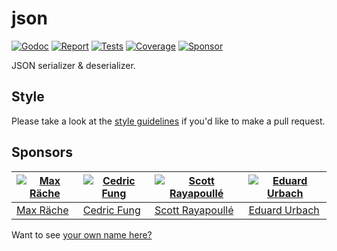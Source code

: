 # json

[![Godoc][godoc-image]][godoc-url]
[![Report][report-image]][report-url]
[![Tests][tests-image]][tests-url]
[![Coverage][coverage-image]][coverage-url]
[![Sponsor][sponsor-image]][sponsor-url]

JSON serializer &amp; deserializer.

## Style

Please take a look at the [style guidelines](https://github.com/akyoto/quality/blob/master/STYLE.md) if you'd like to make a pull request.

## Sponsors

| [![Max Räche](https://avatars3.githubusercontent.com/u/39157397?s=70&v=4)](https://github.com/yukinamida) | [![Cedric Fung](https://avatars3.githubusercontent.com/u/2269238?s=70&v=4)](https://github.com/cedricfung) | [![Scott Rayapoullé](https://avatars3.githubusercontent.com/u/11772084?s=70&v=4)](https://github.com/soulcramer) | [![Eduard Urbach](https://avatars3.githubusercontent.com/u/438936?s=70&v=4)](https://eduardurbach.com) |
| --- | --- | --- | --- |
| [Max Räche](https://github.com/yukinamida) | [Cedric Fung](https://github.com/cedricfung) | [Scott Rayapoullé](https://github.com/soulcramer) | [Eduard Urbach](https://eduardurbach.com) |

Want to see [your own name here?](https://github.com/users/akyoto/sponsorship)

[godoc-image]: https://godoc.org/github.com/akyoto/json?status.svg
[godoc-url]: https://godoc.org/github.com/akyoto/json
[report-image]: https://goreportcard.com/badge/github.com/akyoto/json
[report-url]: https://goreportcard.com/report/github.com/akyoto/json
[tests-image]: https://cloud.drone.io/api/badges/akyoto/json/status.svg
[tests-url]: https://cloud.drone.io/akyoto/json
[coverage-image]: https://codecov.io/gh/akyoto/json/graph/badge.svg
[coverage-url]: https://codecov.io/gh/akyoto/json
[sponsor-image]: https://img.shields.io/badge/github-donate-green.svg
[sponsor-url]: https://github.com/users/akyoto/sponsorship
